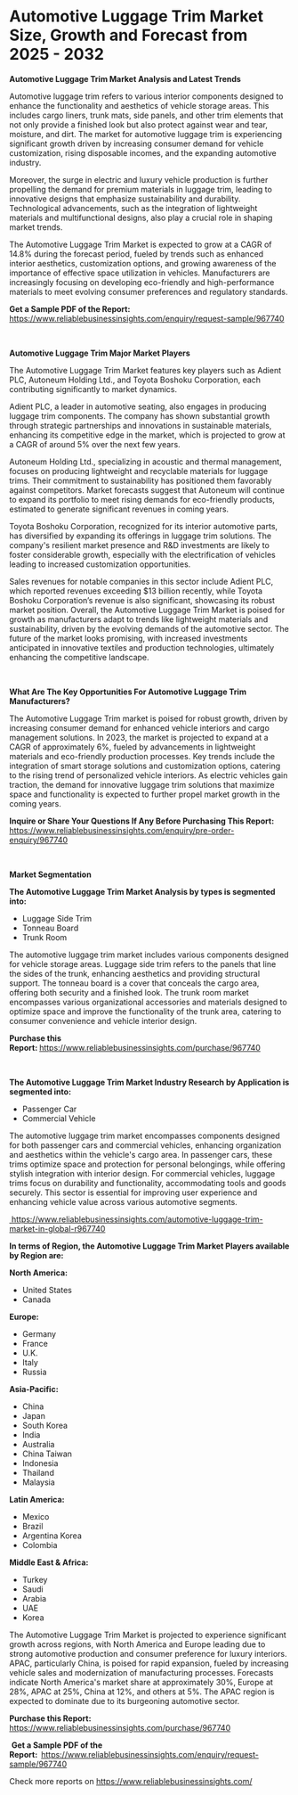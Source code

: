 <p><h1>Automotive Luggage Trim Market Size, Growth and Forecast from 2025 - 2032</h1></p><p><strong>Automotive Luggage Trim Market Analysis and Latest Trends</strong></p>
<p><p>Automotive luggage trim refers to various interior components designed to enhance the functionality and aesthetics of vehicle storage areas. This includes cargo liners, trunk mats, side panels, and other trim elements that not only provide a finished look but also protect against wear and tear, moisture, and dirt. The market for automotive luggage trim is experiencing significant growth driven by increasing consumer demand for vehicle customization, rising disposable incomes, and the expanding automotive industry. </p><p>Moreover, the surge in electric and luxury vehicle production is further propelling the demand for premium materials in luggage trim, leading to innovative designs that emphasize sustainability and durability. Technological advancements, such as the integration of lightweight materials and multifunctional designs, also play a crucial role in shaping market trends. </p><p>The Automotive Luggage Trim Market is expected to grow at a CAGR of 14.8% during the forecast period, fueled by trends such as enhanced interior aesthetics, customization options, and growing awareness of the importance of effective space utilization in vehicles. Manufacturers are increasingly focusing on developing eco-friendly and high-performance materials to meet evolving consumer preferences and regulatory standards.</p></p>
<p><strong>Get a Sample PDF of the Report:&nbsp;</strong> <a href="https://www.reliablebusinessinsights.com/enquiry/request-sample/967740?utm_campaign=3106&utm_medium=2&utm_source=Github&utm_content=ia&utm_term=30032025&utm_id=automotive-luggage-trim">https://www.reliablebusinessinsights.com/enquiry/request-sample/967740</a></p>
<p>&nbsp;</p>
<p><strong>Automotive Luggage Trim Major Market Players</strong></p>
<p><p>The Automotive Luggage Trim Market features key players such as Adient PLC, Autoneum Holding Ltd., and Toyota Boshoku Corporation, each contributing significantly to market dynamics. </p><p>Adient PLC, a leader in automotive seating, also engages in producing luggage trim components. The company has shown substantial growth through strategic partnerships and innovations in sustainable materials, enhancing its competitive edge in the market, which is projected to grow at a CAGR of around 5% over the next few years.</p><p>Autoneum Holding Ltd., specializing in acoustic and thermal management, focuses on producing lightweight and recyclable materials for luggage trims. Their commitment to sustainability has positioned them favorably against competitors. Market forecasts suggest that Autoneum will continue to expand its portfolio to meet rising demands for eco-friendly products, estimated to generate significant revenues in coming years.</p><p>Toyota Boshoku Corporation, recognized for its interior automotive parts, has diversified by expanding its offerings in luggage trim solutions. The company's resilient market presence and R&D investments are likely to foster considerable growth, especially with the electrification of vehicles leading to increased customization opportunities.</p><p>Sales revenues for notable companies in this sector include Adient PLC, which reported revenues exceeding $13 billion recently, while Toyota Boshoku Corporation’s revenue is also significant, showcasing its robust market position. Overall, the Automotive Luggage Trim Market is poised for growth as manufacturers adapt to trends like lightweight materials and sustainability, driven by the evolving demands of the automotive sector. The future of the market looks promising, with increased investments anticipated in innovative textiles and production technologies, ultimately enhancing the competitive landscape.</p></p>
<p>&nbsp;</p>
<p><strong>What Are The Key Opportunities For Automotive Luggage Trim Manufacturers?</strong></p>
<p><p>The Automotive Luggage Trim market is poised for robust growth, driven by increasing consumer demand for enhanced vehicle interiors and cargo management solutions. In 2023, the market is projected to expand at a CAGR of approximately 6%, fueled by advancements in lightweight materials and eco-friendly production processes. Key trends include the integration of smart storage solutions and customization options, catering to the rising trend of personalized vehicle interiors. As electric vehicles gain traction, the demand for innovative luggage trim solutions that maximize space and functionality is expected to further propel market growth in the coming years.</p></p>
<p><strong>Inquire or Share Your Questions If Any Before Purchasing This Report:</strong> <a href="https://www.reliablebusinessinsights.com/enquiry/pre-order-enquiry/967740?utm_campaign=3106&utm_medium=2&utm_source=Github&utm_content=ia&utm_term=30032025&utm_id=automotive-luggage-trim">https://www.reliablebusinessinsights.com/enquiry/pre-order-enquiry/967740</a></p>
<p>&nbsp;</p>
<p><strong>Market Segmentation</strong></p>
<p><strong>The Automotive Luggage Trim Market Analysis by types is segmented into:</strong></p>
<p><ul><li>Luggage Side Trim</li><li>Tonneau Board</li><li>Trunk Room</li></ul></p>
<p><p>The automotive luggage trim market includes various components designed for vehicle storage areas. Luggage side trim refers to the panels that line the sides of the trunk, enhancing aesthetics and providing structural support. The tonneau board is a cover that conceals the cargo area, offering both security and a finished look. The trunk room market encompasses various organizational accessories and materials designed to optimize space and improve the functionality of the trunk area, catering to consumer convenience and vehicle interior design.</p></p>
<p><strong>Purchase this Report:&nbsp;</strong><a href="https://www.reliablebusinessinsights.com/purchase/967740?utm_campaign=3106&utm_medium=2&utm_source=Github&utm_content=ia&utm_term=30032025&utm_id=automotive-luggage-trim">https://www.reliablebusinessinsights.com/purchase/967740</a></p>
<p>&nbsp;</p>
<p><strong>The Automotive Luggage Trim Market Industry Research by Application is segmented into:</strong></p>
<p><ul><li>Passenger Car</li><li>Commercial Vehicle</li></ul></p>
<p><p>The automotive luggage trim market encompasses components designed for both passenger cars and commercial vehicles, enhancing organization and aesthetics within the vehicle's cargo area. In passenger cars, these trims optimize space and protection for personal belongings, while offering stylish integration with interior design. For commercial vehicles, luggage trims focus on durability and functionality, accommodating tools and goods securely. This sector is essential for improving user experience and enhancing vehicle value across various automotive segments.</p></p>
<p><a href="https://www.reliablebusinessinsights.com/automotive-luggage-trim-market-in-global-r967740?utm_campaign=3106&utm_medium=2&utm_source=Github&utm_content=ia&utm_term=30032025&utm_id=automotive-luggage-trim">&nbsp;https://www.reliablebusinessinsights.com/automotive-luggage-trim-market-in-global-r967740</a></p>
<p><strong>In terms of Region, the Automotive Luggage Trim Market Players available by Region are:</strong></p>
<p>
    <p> <strong> North America: </strong>
        <ul>
            <li>United States</li>
            <li>Canada</li>
        </ul>
        </p> 
    <p> <strong> Europe: </strong>
        <ul>
            <li>Germany</li>
            <li>France</li>
            <li>U.K.</li>
            <li>Italy</li>
            <li>Russia</li>
        </ul>
        </p> 
    <p> <strong> Asia-Pacific: </strong>
        <ul>
            <li>China</li>
            <li>Japan</li>
            <li>South Korea</li>
            <li>India</li>
            <li>Australia</li>
            <li>China Taiwan</li>
            <li>Indonesia</li>
            <li>Thailand</li>
            <li>Malaysia</li>
        </ul>
        </p> 
    <p> <strong> Latin America: </strong>
        <ul>
            <li>Mexico</li>
            <li>Brazil</li>
            <li>Argentina Korea</li>
            <li>Colombia</li>
        </ul>
        </p> 
    <p> <strong> Middle East & Africa: </strong>
        <ul>
            <li>Turkey</li>
            <li>Saudi</li>
            <li>Arabia</li>
            <li>UAE</li>
            <li>Korea</li>
        </ul>
    </p>
    </p>
<p><p>The Automotive Luggage Trim Market is projected to experience significant growth across regions, with North America and Europe leading due to strong automotive production and consumer preference for luxury interiors. APAC, particularly China, is poised for rapid expansion, fueled by increasing vehicle sales and modernization of manufacturing processes. Forecasts indicate North America's market share at approximately 30%, Europe at 28%, APAC at 25%, China at 12%, and others at 5%. The APAC region is expected to dominate due to its burgeoning automotive sector.</p></p>
<p><strong>Purchase this Report: </strong><a href="https://www.reliablebusinessinsights.com/purchase/967740?utm_campaign=3106&utm_medium=2&utm_source=Github&utm_content=ia&utm_term=30032025&utm_id=automotive-luggage-trim">https://www.reliablebusinessinsights.com/purchase/967740</a></p>
<p>&nbsp;<strong>Get a Sample PDF of the Report:&nbsp;&nbsp;</strong><a href="https://www.reliablebusinessinsights.com/enquiry/request-sample/967740?utm_campaign=3106&utm_medium=2&utm_source=Github&utm_content=ia&utm_term=30032025&utm_id=automotive-luggage-trim">https://www.reliablebusinessinsights.com/enquiry/request-sample/967740</a></p>
<p><strong></strong></p>
<p>Check more reports on <a href="https://www.reliablebusinessinsights.com/?utm_campaign=3106&utm_medium=2&utm_source=Github&utm_content=ia&utm_term=30032025&utm_id=automotive-luggage-trim">https://www.reliablebusinessinsights.com/</a></p>